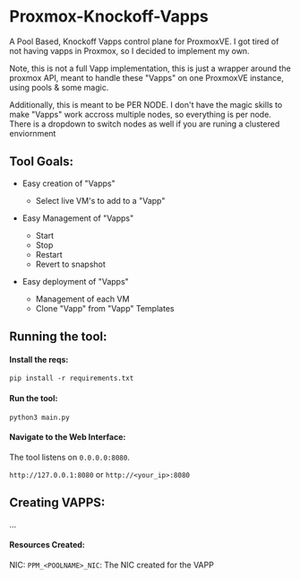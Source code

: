 # Proxmox-Knockoff-Vapps
A Pool Based, Knockoff Vapps control plane for ProxmoxVE. I got tired of not having vapps in Proxmox, so I decided to implement my own. 

Note, this is not a full Vapp implementation, this is just a wrapper around the proxmox API, meant to handle these "Vapps" on one ProxmoxVE instance, using pools & some magic. 

Additionally, this is meant to be PER NODE. I don't have the magic skills to make "Vapps" work accross multiple nodes, so everything is per node. There is a dropdown to switch nodes as well if you are runing a clustered enviornment

## Tool Goals:
 - Easy creation of "Vapps"
    - Select live VM's to add to a "Vapp"

 - Easy Management of "Vapps"
    - Start
    - Stop
    - Restart
    - Revert to snapshot

 - Easy deployment of "Vapps"
    - Management of each VM
    - Clone "Vapp" from "Vapp" Templates


## Running the tool:

#### Install the reqs:
`pip install -r requirements.txt`

#### Run the tool:
`python3 main.py`

#### Navigate to the Web Interface:
The tool listens on `0.0.0.0:8080`. 

`http://127.0.0.1:8080` or `http://<your_ip>:8080`


## Creating VAPPS:

...


#### Resources Created:

NIC: `PPM_<POOLNAME>_NIC`: The NIC created for the VAPP